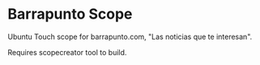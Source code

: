 # Barrapunto Scope

Ubuntu Touch scope for barrapunto.com, "Las noticias que te interesan".

Requires scopecreator tool to build.
